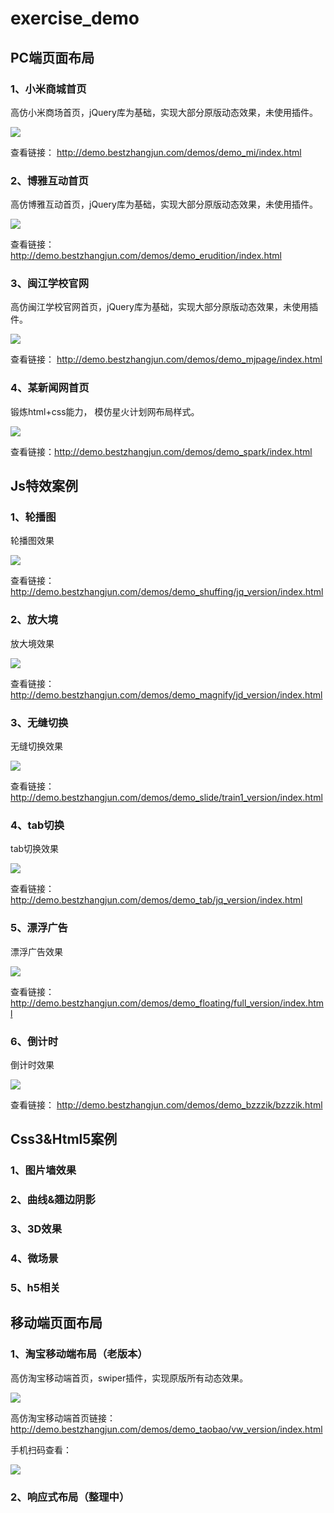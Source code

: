 # exercise_demo
## PC端页面布局

### 1、小米商城首页

 高仿小米商场首页，jQuery库为基础，实现大部分原版动态效果，未使用插件。 

![](https://qiniu.bestzhangjun.com/picGo/20200405174849.png)

 查看链接： http://demo.bestzhangjun.com/demos/demo_mi/index.html 



### 2、博雅互动首页

 高仿博雅互动首页，jQuery库为基础，实现大部分原版动态效果，未使用插件。 

![]( https://qiniu.bestzhangjun.com/picGo/20200405175622.png )

查看链接： http://demo.bestzhangjun.com/demos/demo_erudition/index.html 



### 3、闽江学校官网

 高仿闽江学校官网首页，jQuery库为基础，实现大部分原版动态效果，未使用插件。 

![](https://qiniu.bestzhangjun.com/picGo/20200405175750.png)

 查看链接： http://demo.bestzhangjun.com/demos/demo_mjpage/index.html 



### 4、某新闻网首页

锻炼html+css能力， 模仿星火计划网布局样式。

![](https://qiniu.bestzhangjun.com/picGo/20200405175947.png)

查看链接：http://demo.bestzhangjun.com/demos/demo_spark/index.html



## Js特效案例

### 1、轮播图

轮播图效果

![](https://qiniu.bestzhangjun.com/picGo/20200405181132.gif)

查看链接： http://demo.bestzhangjun.com/demos/demo_shuffing/jq_version/index.html 



### 2、放大境

放大境效果

![](https://qiniu.bestzhangjun.com/picGo/20200405181245.gif)

查看链接： http://demo.bestzhangjun.com/demos/demo_magnify/jd_version/index.html 



### 3、无缝切换

无缝切换效果

![](https://qiniu.bestzhangjun.com/picGo/20200405181301.gif)

查看链接： http://demo.bestzhangjun.com/demos/demo_slide/train1_version/index.html 



### 4、tab切换

tab切换效果

![](https://qiniu.bestzhangjun.com/picGo/20200405181305.gif)

查看链接： http://demo.bestzhangjun.com/demos/demo_tab/jq_version/index.html 



### 5、漂浮广告

漂浮广告效果

![](https://qiniu.bestzhangjun.com/picGo/20200405181312.gif)

查看链接： http://demo.bestzhangjun.com/demos/demo_floating/full_version/index.html 



### 6、倒计时

倒计时效果

![](https://qiniu.bestzhangjun.com/picGo/20200405181321.gif)

查看链接： http://demo.bestzhangjun.com/demos/demo_bzzzik/bzzzik.html



## Css3&Html5案例

### 1、图片墙效果

### 2、曲线&翘边阴影

### 3、3D效果

### 4、微场景

### 5、h5相关





## 移动端页面布局

### 1、淘宝移动端布局（老版本）

高仿淘宝移动端首页，swiper插件，实现原版所有动态效果。

![](https://qiniu.bestzhangjun.com/picGo/20200405180355.png)

高仿淘宝移动端首页链接： http://demo.bestzhangjun.com/demos/demo_taobao/vw_version/index.html  

手机扫码查看： 



![](https://qiniu.bestzhangjun.com/picGo/20200405180627.png)



### 2、响应式布局（整理中）

